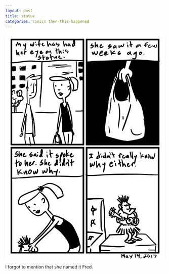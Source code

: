 ```yaml
---
layout: post
title: statue
categories: comics then-this-happened
---
```

![statue](/public/images/may-14-2017-comic.png)

I forgot to mention that she named it Fred. 